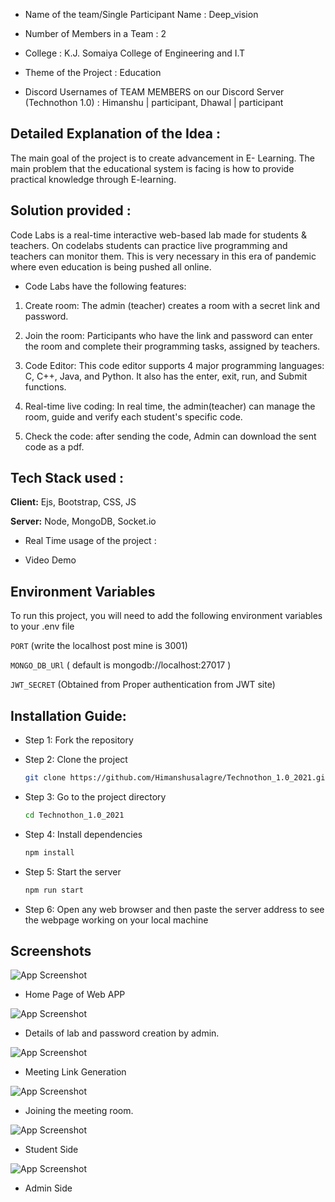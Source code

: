 * Name of the team/Single Participant Name : Deep_vision

* Number of Members in a Team : 2

* College : K.J. Somaiya College of Engineering and I.T

* Theme of the Project : Education

* Discord Usernames of TEAM MEMBERS on our Discord Server (Technothon 1.0) : Himanshu | participant, Dhawal | participant

## Detailed Explanation of the Idea : 
The main goal of the project is to create advancement in E- Learning.
The main problem that the educational system is facing is how to provide practical knowledge through E-learning.

## Solution provided : 
Code Labs is a real-time interactive web-based lab made for students & teachers. On codelabs students can practice live programming and teachers can monitor them. 
This is very necessary in this era of pandemic where even education is being pushed all online.

* Code Labs have the following features:

 1) Create room: The admin (teacher) creates a room with a secret link and password.

 2) Join the room: Participants who have the link and password can enter the room and complete their programming tasks, assigned by teachers.

 3) Code Editor: This code editor supports 4 major programming languages: C, C++, Java, and Python. It also has the enter, exit, run, and Submit functions.

 4) Real-time live coding: In real time, the admin(teacher) can manage the room, guide and verify each student's specific code.

 5) Check the code: after sending the code, Admin can download the sent code as a pdf.

## Tech Stack used : 

**Client:** Ejs, Bootstrap, CSS, JS

**Server:** Node, MongoDB, Socket.io

* Real Time usage of the project : 

* Video Demo


## Environment Variables

To run this project, you will need to add the following environment variables to your .env file

`PORT` (write the localhost post mine is 3001)

`MONGO_DB_URl` ( default is mongodb://localhost:27017 )

`JWT_SECRET` (Obtained from Proper authentication from JWT site)

  
## Installation Guide: 
- Step 1:  Fork the repository

- Step 2: Clone the project

    ```bash
  git clone https://github.com/Himanshusalagre/Technothon_1.0_2021.git
    ```

- Step 3: Go to the project directory

    ```bash
  cd Technothon_1.0_2021
    ```

- Step 4: Install dependencies

    ```bash
  npm install
    ```

- Step 5: Start the server

    ```bash
  npm run start
    ```

- Step 6: Open any web browser and then paste the server address to see the webpage working on your local machine

## Screenshots

![App Screenshot](https://github.com/Himanshusalagre/Technothon_1.0_2021/screenshots/1.png)

- Home Page of Web APP

![App Screenshot](https://github.com/Himanshusalagre/Technothon_1.0_2021/screenshots/2.png)

- Details of lab and password creation by admin.

![App Screenshot](https://github.com/Himanshusalagre/Technothon_1.0_2021/screenshots/3.png)

- Meeting Link Generation

![App Screenshot](https://github.com/Himanshusalagre/Technothon_1.0_2021/screenshots/4.png)

- Joining the meeting room.

![App Screenshot](https://github.com/Himanshusalagre/Technothon_1.0_2021/screenshots/5.png)

- Student Side 

![App Screenshot](https://github.com/Himanshusalagre/Technothon_1.0_2021/screenshots/6.png)

- Admin Side

